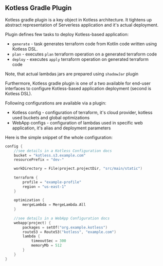 ## Kotless Gradle Plugin

Kotless gradle plugin is a key object in Kotless architecture. It tightens up 
abstract representation of Serverless application and it's actual deployment.

Plugin defines few tasks to deploy Kotless-based application:
* `generate` - task generates terraform code from Kotlin code written using Kotless DSL.
* `plan` - executes `plan` terraform operation on a generated terraform code
* `deploy` - executes `apply` terraform operation on generated terraform code

Note, that actual lambdas jars are prepared using `shadowJar` plugin

Furthermore, Kotless gradle plugin is one of a two available for end-user 
interfaces to configure Kotless-based application deployment (second is Kotless DSL).

Following configurations are available via a plugin:
* Kotless config - configuration of terraform, it's cloud provider, kotless used buckets
  and global optimizations
* WebApp configs - configuration of lambdas used in specific web application, it's alias
  and deployment parameters

Here is the simple snippet of the whole configuration:
```kotlin
config {
    //see details in a Kotless Configuration docs
    bucket = "kotless.s3.example.com"
    resourcePrefix = "dev-"

    workDirectory = File(project.projectDir, "src/main/static")
    
    terraform {
        profile = "example-profile"
        region = "us-east-1"
    }
    
    optimization {
        mergeLambda = MergeLambda.All
    }
    
    //see details in a WebApp Configuration docs
    webapp(project) {
        packages = setOf("org.example.kotless")
        route53 = Route53("kotless", "example.com")
        lambda {
            timeoutSec = 300
            memoryMb = 512
        }
    }
}
```

